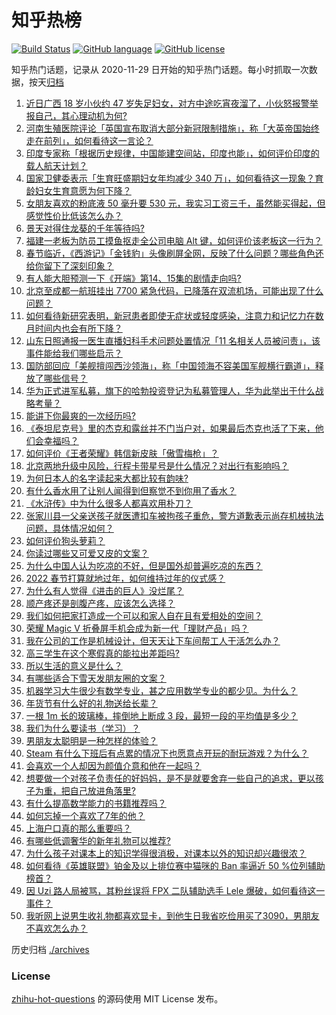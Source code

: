 # 知乎热榜
[![Build Status](https://github.com/ToWeLong/zhihu-hot-questions/workflows/CI/badge.svg)](https://github.com/ToWeLong/zhihu-hot-questions/actions)
[![GitHub language](https://img.shields.io/badge/language-golang-orange.svg)](https://golang.org/)
[![GitHub license](https://img.shields.io/github/license/ToWeLong/zhihu-hot-questions)](https://github.com/ToWeLong/zhihu-hot-questions/blob/main/LICENSE)

知乎热门话题，记录从 2020-11-29 日开始的知乎热门话题。每小时抓取一次数据，按天[归档](./archives)

<!-- BEGIN -->

1. [近日广西 18 岁小伙约 47 岁失足妇女，对方中途吃宵夜溜了，小伙怒报警举报自己，其心理动机为何?](https://www.zhihu.com/question/512396429)
1. [河南生殖医院评论「英国宣布取消大部分新冠限制措施」，称「大英帝国始终走在前列」，如何看待这一言论？](https://www.zhihu.com/question/512518774)
1. [印度专家称「根据历史规律，中国能建空间站，印度也能」，如何评价印度的载人航天计划？](https://www.zhihu.com/question/512536704)
1. [国家卫健委表示「生育旺盛期妇女年均减少 340 万」，如何看待这一现象？育龄妇女生育意愿为何下降？](https://www.zhihu.com/question/512457041)
1. [女朋友喜欢的粉底液 50 毫升要 530 元，我实习工资三千，虽然能买得起，但感觉性价比低该怎么办？](https://www.zhihu.com/question/511239593)
1. [景天对得住龙葵的千年等待吗?](https://www.zhihu.com/question/36183627)
1. [福建一老板为防员工摸鱼抠走全公司电脑 Alt 键，如何评价该老板这一行为？](https://www.zhihu.com/question/512460411)
1. [春节临近，《西游记》「金钱豹」头像刷屏全网，反映了什么问题？哪些角色还给你留下了深刻印象？](https://www.zhihu.com/question/512488262)
1. [有人能大胆预测一下《开端》第14、15集的剧情走向吗?](https://www.zhihu.com/question/512407212)
1. [北京至成都一航班挂出 7700 紧急代码，已降落在双流机场，可能出现了什么问题？](https://www.zhihu.com/question/512520847)
1. [如何看待新研究表明，新冠患者即使无症状或轻度感染，注意力和记忆力在数月时间内也会有所下降？](https://www.zhihu.com/question/512374862)
1. [山东日照通报一医生直播妇科手术问题处置情况「11 名相关人员被问责」，该事件能给我们哪些启示？](https://www.zhihu.com/question/512615960)
1. [国防部回应「美舰擅闯西沙领海」，称「中国领海不容美国军舰横行霸道」，释放了哪些信号？](https://www.zhihu.com/question/512483040)
1. [华为正式进军私募，旗下的哈勃投资登记为私募管理人，华为此举出于什么战略考量？](https://www.zhihu.com/question/512366218)
1. [能讲下你最爽的一次经历吗?](https://www.zhihu.com/question/383722225)
1. [《泰坦尼克号》里的杰克和露丝并不门当户对，如果最后杰克也活了下来，他们会幸福吗？](https://www.zhihu.com/question/281328873)
1. [如何评价《王者荣耀》韩信新皮肤「傲雪梅枪」？](https://www.zhihu.com/question/512091850)
1. [北京两地升级中风险，行程卡带星号是什么情况？对出行有影响吗？](https://www.zhihu.com/question/512536287)
1. [为何日本人的名字读起来大都比较有韵味?](https://www.zhihu.com/question/20268740)
1. [有什么香水用了让别人闻得到但察觉不到你用了香水？](https://www.zhihu.com/question/28326017)
1. [《水浒传》中为什么很多人都喜欢用朴刀？](https://www.zhihu.com/question/496586458)
1. [张家川县一父亲送孩子就医遭扣车被拘孩子重危，警方道歉表示尚存机械执法问题，具体情况如何？](https://www.zhihu.com/question/512452176)
1. [如何评价狗头萝莉？](https://www.zhihu.com/question/459499838)
1. [你读过哪些又可爱又皮的文案？](https://www.zhihu.com/question/455361859)
1. [为什么中国人认为吃凉的不好，但是国外却普遍吃凉的东西？](https://www.zhihu.com/question/492537225)
1. [2022 春节打算就地过年，如何维持过年的仪式感？](https://www.zhihu.com/question/512558432)
1. [为什么有人觉得《进击的巨人》没烂尾？](https://www.zhihu.com/question/512228301)
1. [顺产疼还是剖腹产疼，应该怎么选择？](https://www.zhihu.com/question/511073307)
1. [我们如何把家打造成一个可以和家人自在且有爱相处的空间？](https://www.zhihu.com/question/512164497)
1. [荣耀 Magic V 折叠屏手机会成为新一代「理财产品」吗？](https://www.zhihu.com/question/512344743)
1. [我在公司的工作是机械设计，但天天让下车间帮工人干活怎么办？](https://www.zhihu.com/question/508463593)
1. [高三学生在这个寒假真的能拉出差距吗?](https://www.zhihu.com/question/371772520)
1. [所以生活的意义是什么？](https://www.zhihu.com/question/510238474)
1. [有哪些适合下雪天发朋友圈的文案？](https://www.zhihu.com/question/497184836)
1. [机器学习大牛很少有数学专业，甚之应用数学专业的都少见。为什么？](https://www.zhihu.com/question/511838632)
1. [年货节有什么好的礼物送给长辈？](https://www.zhihu.com/question/511359111)
1. [一根 1m 长的玻璃棒，摔倒地上断成 3 段，最短一段的平均值是多少？](https://www.zhihu.com/question/507262676)
1. [我们为什么要读书（学习）？](https://www.zhihu.com/question/511919855)
1. [男朋友太聪明是一种怎样的体验？](https://www.zhihu.com/question/29849156)
1. [Steam 有什么下班后有点累的情况下也愿意点开玩的耐玩游戏？为什么？](https://www.zhihu.com/question/510721924)
1. [会喜欢一个人却因为颜值介意和他在一起吗？](https://www.zhihu.com/question/512133863)
1. [想要做一个对孩子负责任的好妈妈，是不是就要舍弃一些自己的追求，更以孩子为重，把自己放进角落里?](https://www.zhihu.com/question/512249613)
1. [有什么提高数学能力的书籍推荐吗？](https://www.zhihu.com/question/510616498)
1. [如何忘掉一个喜欢了7年的他？](https://www.zhihu.com/question/509783886)
1. [上海户口真的那么重要吗？](https://www.zhihu.com/question/275875861)
1. [有哪些低调奢华的新年礼物可以推荐?](https://www.zhihu.com/question/264338921)
1. [为什么孩子对课本上的知识学得很消极，对课本以外的知识却兴趣很浓？](https://www.zhihu.com/question/508051543)
1. [如何看待《英雄联盟》铂金及以上排位赛中猫咪的 Ban 率逼近 50 %位列辅助榜首？](https://www.zhihu.com/question/509989997)
1. [因 Uzi 路人局被骂，其粉丝误将 FPX 二队辅助选手 Lele 爆破，如何看待这一事件？](https://www.zhihu.com/question/512439167)
1. [我听网上说男生收礼物都喜欢显卡，到他生日我省吃俭用买了3090，男朋友不喜欢怎么办？](https://www.zhihu.com/question/512200913)

<!-- END -->

历史归档 [./archives](./archives)


### License
[zhihu-hot-questions](https://github.com/towelong/zhihu-hot-questions) 的源码使用 MIT License 发布。